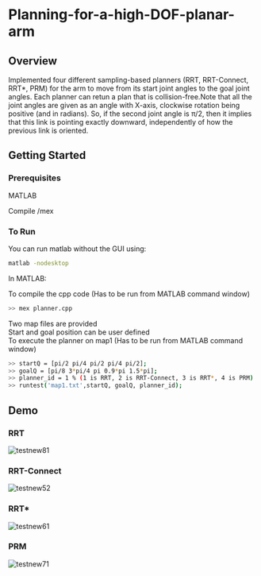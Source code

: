# Planning-for-a-high-DOF-planar-arm

## Overview

Implemented four different sampling-based planners (RRT, RRT-Connect, RRT*, PRM) for the arm to move from its start joint angles to the goal joint angles. Each planner can retun a plan that is collision-free.Note that all the joint angles are given as an angle with X-axis, clockwise rotation being positive (and in radians). So, if the second joint angle is π/2, then it implies that this link is pointing exactly downward, independently of how the previous link is oriented. 

## Getting Started

### Prerequisites
MATLAB

Compile /mex

### To Run
You can run matlab without the GUI using:
```sh
matlab -nodesktop
```

In MATLAB:

To compile the cpp code (Has to be run from MATLAB command window)
```sh
>> mex planner.cpp
```
Two map files are provided   
Start and goal position can be user defined   
To execute the planner on map1 (Has to be run from MATLAB command window)   
```sh
>> startQ = [pi/2 pi/4 pi/2 pi/4 pi/2];
>> goalQ = [pi/8 3*pi/4 pi 0.9*pi 1.5*pi];
>> planner_id = 1 % (1 is RRT, 2 is RRT-Connect, 3 is RRT*, 4 is PRM)
>> runtest('map1.txt',startQ, goalQ, planner_id);
```
## Demo
### RRT
![testnew81](https://user-images.githubusercontent.com/90527682/166164943-945b94d6-3b28-4845-a154-b6de2e6cefbd.gif)

### RRT-Connect
![testnew52](https://user-images.githubusercontent.com/90527682/166164965-38265ee2-e97b-4406-9dc6-26f954717893.gif)

### RRT*
![testnew61](https://user-images.githubusercontent.com/90527682/166164976-e0d93274-2b64-4b79-b9c8-cea52e8e3662.gif)

### PRM
![testnew71](https://user-images.githubusercontent.com/90527682/166164981-edcaa3d4-a8a7-491f-9c56-e3a1e0685dc2.gif)


